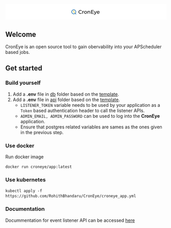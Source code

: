 ![Cron Eye Title](/.github/assets/croneye-title.svg)

## Welcome

CronEye is an open source tool to gain obervability into your APScheduler based jobs.

## Get started

### Build yourself

1. Add a **.env** file in [db](/db/) folder based on the [template](/db/.env.template).
2. Add a **.env** file in [api](/api/project/) folder based on the [template](/api/project/.env.template).
    - `LISTENER_TOKEN` variable needs to be used by your application as a `Token` based authentication header to call the listener APIs.
    - `ADMIN_EMAIL, ADMIN_PASSWORD` can be used to log into the **CronEye** application.
    - Ensure that postgres related variables are sames as the ones given in the previous step.

### Use docker

Run docker image

```
docker run croneye/app:latest
```

### Use kubernetes

```
kubectl apply -f https://github.com/RohithBhandaru/CronEye/croneye_app.yml
```

### Documentation

Docummentation for event listener API can be accessed [here](/docs/)
